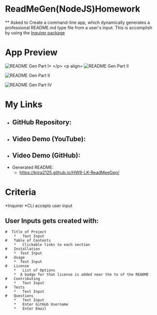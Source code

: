 # ReadMeGen(NodeJS)Homework


** Asked to Create a command-line app, which dynamically generates a professional README.md type file from a user's input. This is accomplish by using the [Inquirer package](https://www.npmjs.com/package/inquirer)

# App  Preview

<p align="left">
    <img alt="README Gen Part I>
</p>

<p align="left">
    <img alt="README Gen Part II ">
</p>

<p align="left">
    <img alt="README Gen Part II">
</p>

<p align="left">
    <img alt="README Gen Part IV">
</p>

# My Links

-   GitHub Repository:
    -   
-   Video Demo (YouTube):
    -  
-   Video Demo (GitHub):
    -    
-   Generated README:
    -   https://kiira2125.github.io/HW9-LK-ReadMeeGen/

# Criteria

*Inquirer
*CLI accepts user input
## User Inputs gets created with:

    #  Title of Project
        *   Text Input
    #   Table of Contents
        *   Clickable links to each section
    #   Installation
        *  Text Input
    #   Usage
        *  Text Input
    #   License
        *   List of Options
        *  A badge for that license is added near the to of the README
    #   Contributing
        *   Text Input
    #   Tests
        *   Text Input
    #   Questions
        *   Text Input
        *   Enter GitHub Username
        *   Enter Email
